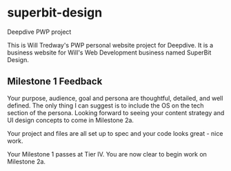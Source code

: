 # superbit-design
Deepdive PWP project

This is Will Tredway's PWP personal website project for Deepdive. It is a business website for Will's Web Development business named SuperBit Design.

## Milestone 1 Feedback

Your purpose, audience, goal and persona are thoughtful, detailed, and well defined. The only thing I can suggest is to include the OS on the tech section of the persona. Looking forward to seeing your content strategy and UI design concepts to come in Milestone 2a.

Your project and files are all set up to spec and your code looks great - nice work.

Your Milestone 1 passes at Tier IV. You are now clear to begin work on Milestone 2a.
